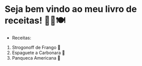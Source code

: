 # Seja bem vindo ao meu livro de receitas! 👩‍🍳🍽

* Receitas: 
1. Strogonoff de Frango 🐔
2. Espaguete a Carbonara 🍝
3. Panqueca Americana 🥞
